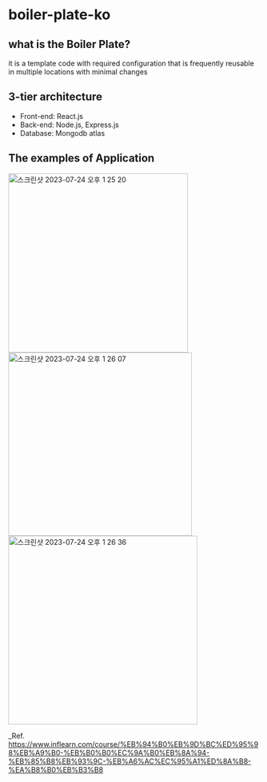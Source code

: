 # boiler-plate-ko

## what is the Boiler Plate?

it is a template code with required configuration that is frequently reusable in multiple locations with minimal changes

## 3-tier architecture

- Front-end: React.js
- Back-end: Node.js, Express.js
- Database: Mongodb atlas

## The examples of Application
<img width="359" alt="스크린샷 2023-07-24 오후 1 25 20" src="https://github.com/pigpiano/bolier-plate-ko/assets/63538435/4ba202d3-a9bf-4b9f-bb4a-8ab9a2e19fea">
<br />

<img width="367" alt="스크린샷 2023-07-24 오후 1 26 07" src="https://github.com/pigpiano/bolier-plate-ko/assets/63538435/d1b879d6-4a2e-45b9-b99a-ad10fabfd782">

<br />

<img width="378" alt="스크린샷 2023-07-24 오후 1 26 36" src="https://github.com/pigpiano/bolier-plate-ko/assets/63538435/0ace603b-0bbc-45dd-b3cd-c56355df7dc8">

\_Ref. https://www.inflearn.com/course/%EB%94%B0%EB%9D%BC%ED%95%98%EB%A9%B0-%EB%B0%B0%EC%9A%B0%EB%8A%94-%EB%85%B8%EB%93%9C-%EB%A6%AC%EC%95%A1%ED%8A%B8-%EA%B8%B0%EB%B3%B8
